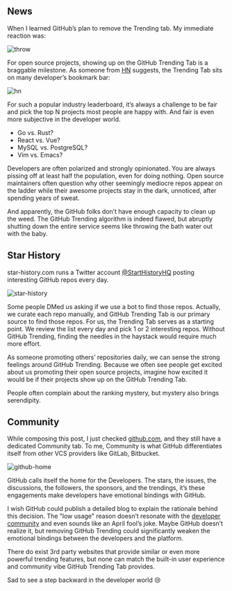 ## News

When I learned GitHub’s plan to remove the Trending tab. My immediate reaction was:

![throw](/blog/assets/github-trending-tab/throw.gif)

For open source projects, showing up on the GitHub Trending Tab is a braggable milestone. As someone from [HN](https://news.ycombinator.com/item?id=32681319) suggests, the Trending Tab sits on many developer’s bookmark bar:

![hn](/blog/assets/github-trending-tab/hn.webp)

For such a popular industry leaderboard, it’s always a challenge to be fair and pick the top N projects most people are happy with. And fair is even more subjective in the developer world.

* Go vs. Rust?
* React vs. Vue?
* MySQL vs. PostgreSQL?
* Vim vs. Emacs?

Developers are often polarized and strongly opinionated. You are always pissing off at least half the population, even for doing nothing. Open source maintainers often question why other seemingly mediocre repos appear on the ladder while their awesome projects stay in the dark, unnoticed, after spending years of sweat.

And apparently, the GitHub folks don’t have enough capacity to clean up the weed. The GitHub Trending algorithm is indeed flawed, but abruptly shutting down the entire service seems like throwing the bath water out with the baby.

## Star History

star-history.com runs a Twitter account [@StartHistoryHQ](https://twitter.com/starhistoryhq) posting interesting GitHub repos every day.

![star-history](/blog/assets/github-trending-tab/star-history.webp)

Some people DMed us asking if we use a bot to find those repos. Actually, we curate each repo manually, and GitHub Trending Tab is our primary source to find those repos. For us, the Trending Tab serves as a starting point. We review the list every day and pick 1 or 2 interesting repos. Without GitHub Trending, finding the needles in the haystack would require much more effort.

As someone promoting others’ repositories daily, we can sense the strong feelings around GitHub Trending. Because we often see people get excited about us promoting their open source projects, imagine how excited it would be if their projects show up on the GitHub Trending Tab. 

People often complain about the ranking mystery, but mystery also brings serendipity.

## Community

While composing this post, I just checked [github.com](https://github.com), and they still have a dedicated Community tab. To me, Community is what GitHub differentiates itself from other VCS providers like GitLab, Bitbucket.

![github-home](/blog/assets/github-trending-tab/github-home.webp)

GitHub calls itself the home for the Developers. The stars, the issues, the discussions, the followers, the sponsors, and the trendings, it’s these engagements make developers have emotional bindings with GitHub.

I wish GitHub could publish a detailed blog to explain the rationale behind this decision. The "low usage" reason doesn’t resonate with the [developer community](https://github.com/community/community/discussions/31643) and even sounds like an April fool’s joke. Maybe GitHub doesn’t realize it, but removing GitHub Trending could significantly weaken the emotional bindings between the developers and the platform.

There do exist 3rd party websites that provide similar or even more powerful trending features, but none can match the built-in user experience and community vibe GitHub Trending Tab provides.

Sad to see a step backward in the developer world 😢